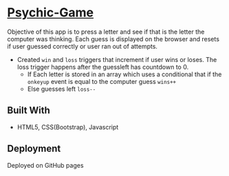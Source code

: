 # [Psychic-Game](https://cfor0.github.io/Psychic-Game/)

Objective of this app is to press a letter and see if that is the letter the computer was thinking. Each guess is displayed on the browser and resets if user guessed correctly or user ran out of attempts.

* Created `win` and `loss` triggers that increment if user wins or loses. The loss trigger happens after the guessleft has countdown to 0.
  * If    Each letter is stored in an array which uses a conditional that if the `onkeyup` event is equal to the computer guess `wins++`
  * Else  guesses left `loss--` 
  
## Built With
* HTML5, CSS(Bootstrap), Javascript

## Deployment
Deployed on GitHub pages

